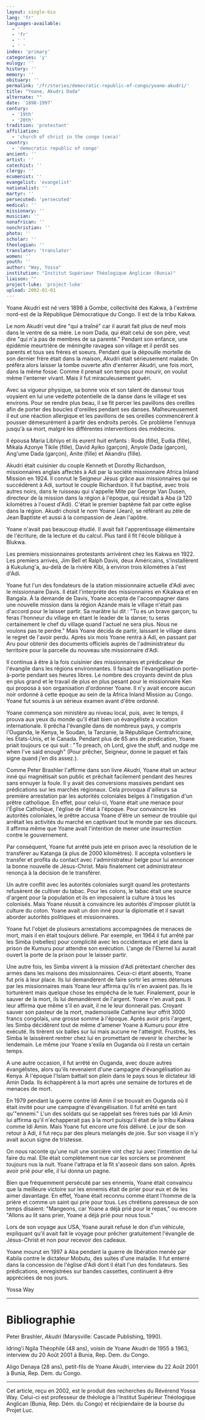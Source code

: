 ```yaml
---
layout: single-bio
lang: 'fr'
languages-available:
  - ' '
  - 'fr'
  - ' '
  - ' '
index: 'primary'
categories: 'y'
eulogy: ''
history: ''
memory: ''
obituary: ''
permalink: '/fr/stories/democratic-republic-of-congo/yoane-akudri/'
title: "Yoane, Akudri Dada"
alternate: ""
date: '1898-1997'
century:
  - '19th'
  - '20th'
tradition: 'protestant'
affiliation:
  - 'church of christ in the congo (ceca)'
country:
  - 'democratic republic of congo'
ancient: ''
artist: ''
catechist: ''
clergy: ''
ecumenist: ''
evangelist: 'evangelist'
nationalist: ''
martyr: ''
persecuted: 'persecuted'
medical: ''
missionary: ''
musician: ''
nonafrican: ''
nonchristian: ''
photo: ''
scholar: ''
theologian: ''
translator: 'translator'
women: ''
youth: ''
author: "Way, Yossa"
institution: "Institut Supérieur Théologique Anglican (Bunia)"
liaison: ""
project-luke: 'project-luke'
upload: 2002-01-01
---
```




Yoane Akudri est né vers 1898 à Gombe, collectivité des Kakwa, à l'extrême nord-est de la République Démocratique du Congo. Il est de la tribu Kakwa.

Le nom Akudri veut dire "qui a traîné" car il aurait fait plus de neuf mois dans le ventre de sa mère.  Le nom Dada, qui était celui de son père, veut dire "qui n'a pas de membres de sa parenté."  Pendant son enfance, une épidémie meurtrière de méningite ravagea son village et il perdit ses parents et tous ses frères et soeurs.  Pendant que la dépouille mortelle de son dernier frère était dans la maison, Akudri était sérieusement malade.  On préféra alors laisser  la tombe ouverte afin d'enterrer Akudri, une fois mort, dans la même fosse. Comme il prenait son temps pour mourir, on voulut même l'enterrer vivant.  Mais il fut miraculeusement guéri.

Avec sa vigueur physique, sa bonne voix et son talent de danseur tous voyaient en lui une vedette potentielle de la danse dans le village et ses environs.  Pour se rendre plus beau,  il se fit percer les pavillons des oreilles afin de porter des boucles d'oreilles pendant ses danses.  Malheureusement il eut une réaction allergique et les pavillons de ses oreilles commencèrent à pousser démesurément à partir des endroits percés. Ce problème l'ennuya jusqu'à sa mort, malgré les différentes interventions des médecins.

Il épousa Maria Libhiyo et ils eurent huit enfants : Roda (fille), Eudia (fille), Mikala Azonye Tikile (fille), David Ayiko (garçon), Anyole Dada (garçon), Ang'ume Dada (garçon), Anite (fille) et Akandru (fille).

Akudri était cuisinier du couple Kenneth et Dorothy Richardson, missionnaires anglais affectés à Adi  par la société missionnaire Africa Inland Mission en 1924.  Il connut le Seigneur Jésus grâce aux missionnaires qui se succédèrent à Adi, surtout le couple Richardson.  Il fut baptisé, avec trois autres noirs, dans le ruisseau qui s'appelle Mite par George Van Dusen, directeur de la mission dans la région à l'époque, qui résidait à Aba (à 120 kilomètres à l'ouest d'Adi).  C'était le premier baptême fait par cette église dans la région.  Akudri choisit le nom Yoane (Jean),  se référant au zèle de Jean Baptiste et aussi à la compassion de Jean l'apôtre.

Yoane n'avait pas beaucoup étudié.  Il  avait fait l'apprentissage élémentaire de l'écriture, de la lecture et du calcul.  Plus tard il fit l'école biblique à Blukwa.

Les premiers missionnaires protestants arrivèrent chez les Kakwa en 1922. Les premiers arrivés, Jim Bell et Ralph Davis, deux Américains, s'installèrent à Kukulung'a, au-delà de la rivière Kibi, à environ trois kilomètres à l'est d'Adi.

Yoane fut l'un des fondateurs de la station missionnaire actuelle d'Adi avec le missionnaire Davis.  Il était l'interprète des missionnaires en Kikakwa et en Bangala. À la demande de Davis, Yoane accepta  de l'accompagner dans une nouvelle mission dans la région Azande mais le village n'était pas d'accord pour le laisser partir.  Sa marâtre lui dit : "Tu es un brave garçon; tu feras l'honneur du village en étant le leader de la danse; tu seras certainement le chef du village quand l'actuel ne sera plus.  Nous ne voulons pas te perdre."  Mais Yoane décida de partir, laissant le village dans le regret de l'avoir perdu.  Après six mois Yoane rentra à Adi, en passant par Aru pour obtenir des documents officiels auprès de l'administrateur du territoire pour la parcelle du nouveau site missionnaire d'Adi.

Il continua à être à la fois cuisinier des missionnaires et prédicateur de l'évangile dans les régions environnantes. Il faisait de l'évangélisation porte-à-porte pendant ses heures libres. Le nombre des croyants devint de plus en plus grand et le travail de plus en plus pesant pour le missionnaire Ken qui proposa à son organisation d'ordonner Yoane. Il n'y avait encore aucun noir ordonné à cette époque au sein de la Africa Inland Mission au Congo. Yoane fut soumis à un sérieux examen avant d'être ordonné.

Yoane commença son ministère au niveau local, puis, avec le temps, il prouva aux yeux du monde qu'il était bien un évangéliste à vocation internationale.  Il prêcha l'évangile dans de nombreux pays, y compris l'Ouganda, le Kenya, le Soudan, la Tanzanie, la République Centrafricaine, les Etats-Unis, et le Canada.  Pendant plus de 65 ans de prédication, Yoane priait toujours ce qui suit : "To preach, oh Lord, give the stuff, and nudge me when I've said enough" (Pour prêcher, Seigneur, donne le paquet et fais signe quand j'en dis assez.).

Comme Peter Brashler l'affirme dans son livre *Akudri*, Yoane était un acteur inné qui magnétisait son public et prêchait facilement pendant des heures sans ennuyer la foule.  Il y avait des conversions massives pendant ses prédications sur les marchés régionaux. Cela provoqua d'ailleurs sa première arrestation par les autorités coloniales belges à l'instigation d'un prêtre catholique. En effet, pour celui-ci, Yoane était une menace pour l'Église Catholique, l'église de l'état à l'époque. Pour convaincre les autorités coloniales, le prêtre accusa Yoane d'être un semeur de trouble qui arrêtait les activités du marché en captivant tout le monde par ses discours. Il affirma même que Yoane avait l'intention de mener une insurrection contre le gouvernement.

Par conséquent, Yoane fut arrêté puis jeté en prison avec la résolution de le transférer au Katanga (à plus de 2000 kilomètres). Il accepta volontiers le transfer et profita du contact avec l'administrateur belge pour lui annoncer la bonne nouvelle de Jésus-Christ. Mais finalement cet administrateur renonça à la décision de le transférer.

Un autre conflit avec les autorités coloniales surgit quand les protestants refusèrent de cultiver du tabac. Pour les colons, le tabac était une source d'argent pour la population et ils en imposaient la culture à tous les colonisés. Mais Yoane réussit à convaincre les autorités d'imposer plut&ocirc;t la culture du coton. Yoane avait  un don inné pour la diplomatie et il savait aborder autorités politiques et missionnaires.

Yoane fut l'objet de plusieurs arrestations accompagnées de menaces de mort, mais il en était toujours délivré. Par exemple, en 1964 il fut arrêté par les Simba (rebelles) pour complicité avec les occidentaux et jeté dans la prison de Kumuru pour attendre son exécution.  L'ange de l'Eternel lui aurait ouvert la porte de la prison pour le laisser partir.

Une autre fois, les Simba vinrent à la mission d'Adi prétextant chercher des armes dans les maisons des missionnaires.  Ceux-ci étant absents, Yoane fut pris à leur place.  Ils lui demandèrent de faire sortir les armes détenues par les missionnaires mais Yoane leur affirma qu'ils n'en avaient pas.  Ils le torturèrent mais quelque chose les empêcha de le tuer.  Finalement, pour le sauver de la mort, ils lui demandèrent de l'argent. Yoane n'en avait pas.  Il leur affirma que même s'il en avait, il ne le leur donnerait pas.  Croyant sauver son pasteur de la mort, mademoiselle Catherine leur offrit 3000 francs congolais, une grosse somme à l'époque.  Après avoir pris l'argent, les Simba décidèrent tout de même d'amener Yoane à Kumuru pour être exécuté.  Ils tirèrent six balles sur lui mais aucune ne l'atteignit.  Frustrés, les Simba le laissèrent rentrer chez lui en  promettant de revenir le chercher le lendemain.  Le même jour Yoane s'exila en Ouganda  où il resta un certain temps.

A une autre occasion, il fut arrêté en Ouganda, avec douze autres évangélistes, alors qu'ils revenaient d'une campagne d'évangélisation au Kenya. À l'époque l'Islam battait son plein dans le pays sous le dictateur Idi Amin Dada. Ils échappèrent à la mort après une semaine de tortures et de menaces de mort.

En 1979 pendant la guerre contre Idi Amin il se trouvait en Ouganda où il était invité pour une campagne d'évangélisation.  Il fut arrêté en tant qu'"ennemi."  L'un des soldats qui se rappelait ses frères tués par Idi Amin lui affirma qu'il n'échapperait pas à la mort puisqu'il était de la tribu Kakwa comme Idi Amin.  Mais Yoane fut encore une fois délivré.  Le jour de son retour à Adi, il fut reçu par des pleurs melangés de joie.  Sur son visage il n'y avait aucun signe de tristesse.

On nous raconte qu'une nuit une sorcière vint chez lui avec l'intention de lui faire du mal. Elle était complètement nue car les sorciers se promènent toujours nus la nuit. Yoane l'attrapa et la fit s'asseoir dans son salon.  Après avoir prié pour elle, il lui donna un pagne.

Bien que fréquemment persécuté par ses ennemis, Yoane était convaincu que la meilleure victoire sur les ennemis était de prier pour eux et de les aimer davantage. En effet, Yoane était reconnu comme étant l'homme de la prière et comme un saint qui prie pour tous. Les chrétiens paresseux de son temps disaient: "Mangeons, car Yoane a déjà prié pour le repas," ou encore "Allons au lit sans prier, Yoane a déjà prié pour nous tous."

Lors de son voyage aux USA, Yoane aurait refusé le don d'un véhicule, expliquant qu'il avait fait le voyage pour prêcher gratuitement l'évangile de Jésus-Christ et non pour recevoir des cadeaux.

Yoane mourut en 1997 à Aba pendant la guerre de libération menée par Kabila contre le dictateur Mobutu, des suites d'une maladie.  Il fut enterré dans la concession de l'église d'Adi dont il était l'un des fondateurs. Ses prédications, enregistrées sur bandes cassettes, continuent à être appréciées de nos jours.

Yossa Way

---

# Bibliographie

Peter Brashler, *Akudri* (Marysville: Cascade Publishing, 1990).

Idring'i Ngila Théophile (48 ans), voisin de Yoane Akudri de 1955 à 1963, interview du 20 Août 2001 à Bunia, Rep. Dem. du Congo.

Aligo Denaya (28 ans), petit-fils de Yoane Akudri, interview du 22 Août 2001 à Bunia, Rep. Dem. du Congo.

---

Cet article, re&ccedil;u en 2002, est le produit des recherches du R&eacute;v&eacute;rend Yossa Way.  Celui-ci est professeur de th&eacute;ologie &agrave; l'Institut Sup&eacute;rieur Th&eacute;ologique Anglican (Bunia, R&eacute;p. D&eacute;m. du Congo) et r&eacute;cipiendaire de la bourse du Projet Luc.
